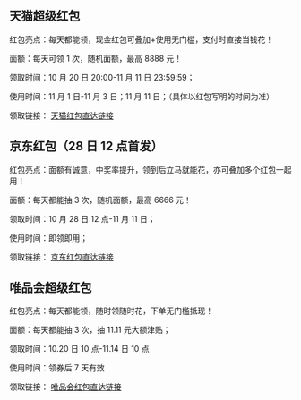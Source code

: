 ## 天猫超级红包

红包亮点：每天都能领，现金红包可叠加+使用无门槛，支付时直接当钱花！

面额：每天可领 1 次，随机面额，最高 8888 元！

领取时间：10 月 20 日 20:00-11 月 11 日 23:59:59；

使用时间：11 月 1 日-11 月 3 日；11 月 11 日；（具体以红包写明的时间为准）

领取链接： <a href="https://s.click.taobao.com/bRdjbeu">天猫红包直达链接</a>

## 京东红包（28 日 12 点首发）

红包亮点：面额有诚意，中奖率提升，领到后立马就能花，亦可叠加多个红包一起用！

面额：每天都能抽 3 次，随机面额，最高 6666 元！

领取时间：10 月 28 日 12 点-11 月 11 日；

使用时间：即领即用；

领取链接： <a href="https://u.jd.com/3CFmtcZ">京东红包直达链接</a>

## 唯品会超级红包

红包亮点：每天都能领，随时领随时花，下单无门槛抵现！

面额：每天都能抽 3 次，抽 11.11 元大额津贴；

领取时间：10.20 日 10 点-11.14 日 10 点

使用时间：领券后 7 天有效

领取链接： <a href='https://t.vip.com/xFeMT0GStG9'>唯品会红包直达链接</a>
